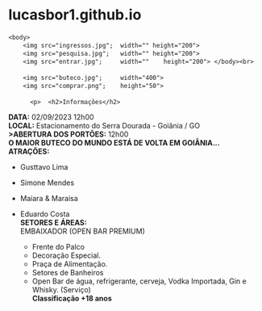 # lucasbor1.github.io
<!DOCTYPE html>
<html>
    <head>
        <title>Ingressos, Uai!</title>
    </head>

    <body>
        <img src="ingressos.jpg";  width="" height="200"> 
        <img src="pesquisa.jpg";   width="" height="200">
        <img src="entrar.jpg";     width=""    height="200"> </body><br>

        <img src="buteco.jpg";     width="400">     
        <img src="comprar.png";    height="50">    
        
          <p>  <h2>Informações</h2>
<b>DATA:</b> 02/09/2023 12h00<br>
<b>LOCAL:</b> Estacionamento do Serra Dourada - Goiânia / GO<br>
<b>>ABERTURA DOS PORTÕES:</b> 12h00<br>
<b>O MAIOR BUTECO DO MUNDO ESTÁ DE VOLTA EM GOIÂNIA...<br>
ATRAÇÕES:</b><br>
- Gusttavo Lima<br>
- Simone Mendes<br>
- Maiara & Maraisa<br>
- Eduardo Costa<br>
<b>SETORES E ÁREAS:</b><br>
EMBAIXADOR  (OPEN BAR PREMIUM)<br>
   - Frente do Palco<br>
   - Decoração Especial.<br>
   - Praça de Alimentação.<br>
   - Setores de Banheiros<br>
   - Open Bar de água, refrigerante, cerveja, Vodka Importada, Gin e Whisky. (Serviço)<br>
   <b>Classificação  +18 anos</b> <br> </p>
       
    </body>
</html>
